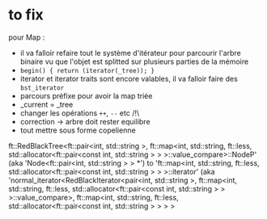 # to fix
pour Map :
- il va falloir refaire tout le système d'itérateur pour parcourir l'arbre binaire vu que l'objet est splitted sur plusieurs parties de la mémoire
- `begin() { return (iterator(_tree)); }`
- iterator et iterator traits sont encore valables, il va falloir faire des `bst_iterator`
- parcours préfixe pour avoir la map triée
- _current = _tree
- changer les opérations `++`, `--` etc
/!\
- correction -> arbre doit rester equilibre
- tout mettre sous forme copelienne

ft::RedBlackTree<ft::pair<int, std::string >, ft::map<int, std::string, ft::less<int>, std::allocator<ft::pair<const int, std::string > > >::value_compare>::NodeP'
(aka 'Node<ft::pair<int, std::string > > *')
to 'ft::map<int, std::string, ft::less<int>, std::allocator<ft::pair<const int, std::string > > >::iterator'
(aka 'normal_iterator<RedBlackIterator<pair<int, std::string >, ft::map<int, std::string, ft::less<int>, std::allocator<ft::pair<const int, std::string > > >::value_compare>, ft::map<int, std::string, ft::less<int>, std::allocator<ft::pair<const int, std::string > > > >